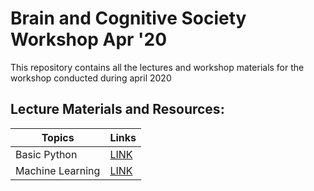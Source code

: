 # Brain and Cognitive Society Workshop Apr '20

This repository contains all the lectures and workshop materials for the workshop conducted during april 2020

## Lecture Materials and Resources:

| Topics | Links |
| ------ | ------ |
| Basic Python | [LINK](Python_Tutorial/) |
| Machine Learning | [LINK](Machine_Learning/) |
